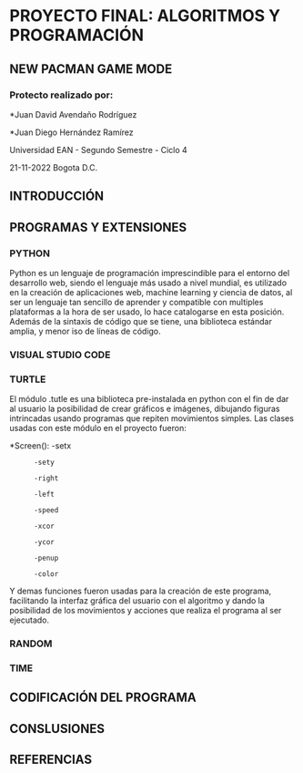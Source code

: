 # PROYECTO FINAL: ALGORITMOS Y PROGRAMACIÓN
## NEW PACMAN GAME MODE
### Protecto realizado por:
*Juan David Avendaño Rodríguez

*Juan Diego Hernández Ramírez

Universidad EAN - Segundo Semestre - Ciclo 4

21-11-2022 Bogota D.C.

## INTRODUCCIÓN
## PROGRAMAS Y EXTENSIONES
### PYTHON
Python es un lenguaje de programación imprescindible para el entorno del desarrollo web, siendo el lenguaje más usado a nivel mundial, es utilizado en la creación de aplicaciones web, machine learning y ciencia de datos, al ser un lenguaje tan sencillo de aprender y compatible con multiples plataformas a la hora de ser usado, lo hace catalogarse en esta posición. Además de la sintaxis de código que se tiene, una biblioteca estándar amplia, y menor iso de líneas de código.
### VISUAL STUDIO CODE
### TURTLE
El módulo .tutle es una biblioteca pre-instalada en python con el fin de dar al usuario la posibilidad de crear gráficos e imágenes, dibujando figuras intrincadas usando programas que repiten movimientos simples.
Las clases usadas con este módulo en el proyecto fueron:

*Screen(): 
          -setx
          
          -sety
          
          -right
          
          -left
          
          -speed
          
          -xcor
          
          -ycor
          
          -penup
          
          -color
          
Y demas funciones fueron usadas para la creación de este programa, facilitando la interfaz gráfica del usuario con el algoritmo y dando la posibilidad de los movimientos y acciones que realiza el programa al ser ejecutado.
### RANDOM
### TIME

## CODIFICACIÓN DEL PROGRAMA

## CONSLUSIONES

## REFERENCIAS

